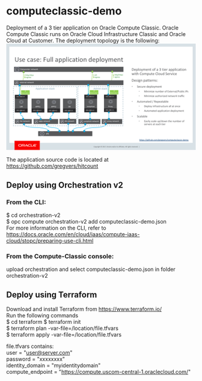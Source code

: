 # computeclassic-demo
Deployment of a 3 tier application on Oracle Compute Classic. Oracle Compute
Classic runs on Oracle Cloud Infrastructure Classic and Oracle Cloud at Customer.
The deployment topology is the following:
![Topology](/ComputeClassicDemo-topology.png)

The application source code is located at https://github.com/gregvers/hitcount

## Deploy using Orchestration v2  
### From the CLI:  
$ cd orchestration-v2  
$ opc compute orchestration-v2 add computeclassic-demo.json  
For more information on the CLI, refer to https://docs.oracle.com/en/cloud/iaas/compute-iaas-cloud/stopc/preparing-use-cli.html  

### From the Compute-Classic console:  
upload orchestration and select computeclassic-demo.json in folder orchestration-v2  

## Deploy using Terraform  
Download and install Terraform from https://www.terraform.io/  
Run the following commands  
$ cd terraform
$ terraform init  
$ terraform plan -var-file=/location/file.tfvars  
$ terraform apply -var-file=/location/file.tfvars  

file.tfvars contains:  
user = "user@server.com"  
password = "xxxxxxxx"  
identity_domain = "myidentitydomain"  
compute_endpoint = "https://compute.uscom-central-1.oraclecloud.com/"  
